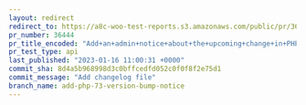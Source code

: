 ```yaml
---
layout: redirect
redirect_to: https://a8c-woo-test-reports.s3.amazonaws.com/public/pr/36444/api/index.html
pr_number: 36444
pr_title_encoded: "Add+an+admin+notice+about+the+upcoming+change+in+PHP+requirements+%28PHP+7.3%29"
pr_test_type: api
last_published: "2023-01-16 11:00:31 +0000"
commit_sha: 8d4a5b968998d3c0bffcedfd052c0f0f8f2e75d1
commit_message: "Add changelog file"
branch_name: add-php-73-version-bump-notice
---
```

